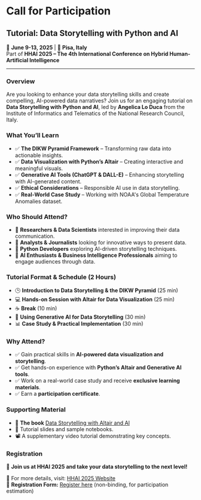 # Call for Participation

## Tutorial: Data Storytelling with Python and AI

📅 **June 9-13, 2025** | 📍 **Pisa, Italy**  
Part of **HHAI 2025 – The 4th International Conference on Hybrid Human-Artificial Intelligence**

---

### Overview
Are you looking to enhance your data storytelling skills and create compelling, AI-powered data narratives? Join us for an engaging tutorial on **Data Storytelling with Python and AI**, led by **Angelica Lo Duca** from the Institute of Informatics and Telematics of the National Research Council, Italy.

### What You’ll Learn
- ✅ **The DIKW Pyramid Framework** – Transforming raw data into actionable insights.
- ✅ **Data Visualization with Python’s Altair** – Creating interactive and meaningful visuals.
- ✅ **Generative AI Tools (ChatGPT & DALL-E)** – Enhancing storytelling with AI-generated content.
- ✅ **Ethical Considerations** – Responsible AI use in data storytelling.
- ✅ **Real-World Case Study** – Working with NOAA's Global Temperature Anomalies dataset.

### Who Should Attend?
- 🔹 **Researchers & Data Scientists** interested in improving their data communication.
- 🔹 **Analysts & Journalists** looking for innovative ways to present data.
- 🔹 **Python Developers** exploring AI-driven storytelling techniques.
- 🔹 **AI Enthusiasts & Business Intelligence Professionals** aiming to engage audiences through data.

### Tutorial Format & Schedule (2 Hours)
- 🕒 **Introduction to Data Storytelling & the DIKW Pyramid** (25 min)
- 💻 **Hands-on Session with Altair for Data Visualization** (25 min)
- ☕ **Break** (10 min)
- 🤖 **Using Generative AI for Data Storytelling** (30 min)
- 📊 **Case Study & Practical Implementation** (30 min)

### Why Attend?
- ✅ Gain practical skills in **AI-powered data visualization and storytelling**.
- ✅ Get hands-on experience with **Python’s Altair and Generative AI tools**.
- ✅ Work on a real-world case study and receive **exclusive learning materials**.
- ✅ Earn a **participation certificate**.

### Supporting Material
- 📘 **The book** [Data Storytelling with Altair and AI](https://www.manning.com/books/data-storytelling-with-altair-and-ai)
- 📄 Tutorial slides and sample notebooks.
- 📽️ A supplementary video tutorial demonstrating key concepts.

### Registration
📢 **Join us at HHAI 2025 and take your data storytelling to the next level!**

🔗 For more details, visit: [HHAI 2025 Website](https://hhai-conference.org/2025/)  
📝 **Registration Form:** [Register here](https://forms.gle/rguMqYAZQEkvVKD98) (non-binding, for participation estimation)

